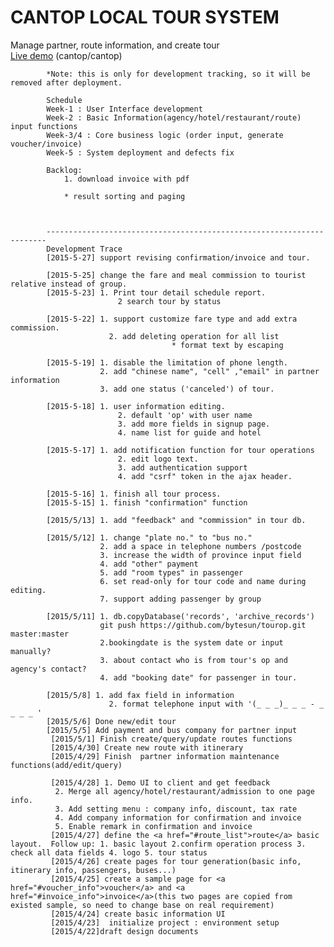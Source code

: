 CANTOP LOCAL TOUR SYSTEM
=======================
Manage partner, route information, and create tour  
[Live demo](http://tour.sunorth.org) (cantop/cantop)

	    	*Note: this is only for development tracking, so it will be removed after deployment.

			Schedule
			Week-1 : User Interface development
			Week-2 : Basic Information(agency/hotel/restaurant/route) input functions
			Week-3/4 : Core business logic (order input, generate voucher/invoice)
			Week-5 : System deployment and defects fix 
			
			Backlog:
				1. download invoice with pdf
				
				* result sorting and paging

				
			
			----------------------------------------------------------------------
			Development Trace
			[2015-5-27] support revising confirmation/invoice and tour.
			
			[2015-5-25] change the fare and meal commission to tourist relative instead of group. 
			[2015-5-23] 1. Print tour detail schedule report.
							2 search tour by status
							
			[2015-5-22] 1. support customize fare type and add extra commission.
						  2. add deleting operation for all list 
						  				* format text by escaping
						  
			[2015-5-19] 1. disable the limitation of phone length.
						2. add "chinese name", "cell" ,"email" in partner information
						3. add one status ('canceled') of tour.
			
			[2015-5-18] 1. user information editing.
							2. default 'op' with user name
							3. add more fields in signup page.
							4. name list for guide and hotel
			
			[2015-5-17] 1. add notification function for tour operations
							2. edit logo text.
							3. add authentication support
							4. add "csrf" token in the ajax header.
							
			[2015-5-16] 1. finish all tour process.
			[2015-5-15] 1. finish "confirmation" function
			
			[2015/5/13] 1. add "feedback" and "commission" in tour db.
			
			[2015/5/12] 1. change "plate no." to "bus no."
						2. add a space in telephone numbers /postcode
						3. increase the width of province input field
						4. add "other" payment
						5. add "room types" in passenger
						6. set read-only for tour code and name during editing.
						7. support adding passenger by group
						
			[2015/5/11] 1. db.copyDatabase('records', 'archive_records')
						git push https://github.com/bytesun/tourop.git master:master
						2.bookingdate is the system date or input manually?
						3. about contact who is from tour's op and agency's contact?
						4. add "booking date" for passenger in tour.
						
			[2015/5/8] 1. add fax field in information 
						  2. format telephone input with '(_ _ _)_ _ _ - _ _ _ _ '
			[2015/5/6] Done new/edit tour 
			[2015/5/5] Add payment and bus company for partner input 
			 [2015/5/1] Finish create/query/update routes functions 
			 [2015/4/30] Create new route with itinerary 
			 [2015/4/29] Finish  partner information maintenance functions(add/edit/query) 
			
			 [2015/4/28] 1. Demo UI to client and get feedback  
			  2. Merge all agency/hotel/restaurant/admission to one page info. 
			  3. Add setting menu : company info, discount, tax rate  
			  4. Add company information for confirmation and invoice 
			  5. Enable remark in confirmation and invoice 
			 [2015/4/27] define the <a href="#route_list">route</a> basic layout.  Follow up: 1. basic layout 2.confirm operation process 3. check all data fields 4. logo 5. tour status 
			 [2015/4/26] create pages for tour generation(basic info, itinerary info, passengers, buses...) 
			 [2015/4/25] create a sample page for <a href="#voucher_info">voucher</a> and <a href="#invoice_info">invoice</a>(this two pages are copied from existed sample, so need to change base on real requirement) 
			 [2015/4/24] create basic information UI 
			 [2015/4/23]  initialize project : environment setup 
			 [2015/4/22]draft design documents 